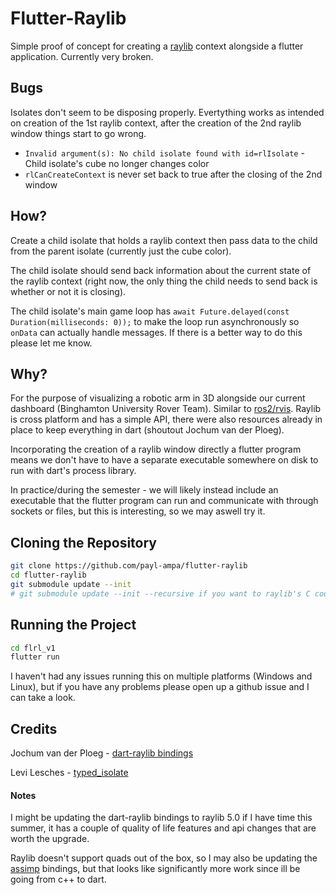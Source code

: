 # Flutter-Raylib
Simple proof of concept for creating a [raylib](https://www.raylib.com/) context alongside a flutter application. Currently very broken. 
## Bugs
Isolates don't seem to be disposing properly. Evertything works as intended on creation of the 1st raylib context, after the creation of the 2nd raylib window things start to go wrong.
- `Invalid argument(s): No child isolate found with id=rlIsolate` - Child isolate's cube no longer changes color
- `rlCanCreateContext` is never set back to true after the closing of the 2nd window
## How?
Create a child isolate that holds a raylib context then pass data to the child from the parent isolate (currently just the cube color).

The child isolate should send back information about the current state of the raylib context (right now, the only thing the child needs to send back is whether or not it is closing).

The child isolate's main game loop has `await Future.delayed(const Duration(milliseconds: 0));` to make the loop run asynchronously so `onData` can actually handle messages. If there is a better way to do this please let me know.
## Why?
For the purpose of visualizing a robotic arm in 3D alongside our current dashboard (Binghamton University Rover Team). Similar to [ros2/rvis](https://github.com/ros2/rviz). Raylib is cross platform and has a simple API, there were also resources already in place to keep everything in dart (shoutout Jochum van der Ploeg).

Incorporating the creation of a raylib window directly a flutter program means we don't have to have a separate executable somewhere on disk to run with dart's process library.

In practice/during the semester - we will likely instead include an executable that the flutter program can run and communicate with through sockets or files, but this is interesting, so we may aswell try it. 
## Cloning the Repository
```bash
git clone https://github.com/payl-ampa/flutter-raylib
cd flutter-raylib
git submodule update --init
# git submodule update --init --recursive if you want to raylib's C code in dart-raylib
```

## Running the Project
```bash
cd flrl_v1
flutter run
```
I haven't had any issues running this on multiple platforms (Windows and Linux), but if you have any problems please open up a github issue and I can take a look.

## Credits
Jochum van der Ploeg - [dart-raylib bindings](https://gitlab.com/wolfenrain/dart-raylib)

Levi Lesches - [typed_isolate](https://github.com/Levi-Lesches/typed_isolate)

#### Notes

I might be updating the dart-raylib bindings to raylib 5.0 if I have time this summer, it has a couple of quality of life features and api changes that are worth the upgrade.

Raylib doesn't support quads out of the box, so I may also be updating the [assimp](https://github.com/jpnurmi/assimp.dart) bindings, but that looks like significantly more work since ill be going from c++ to dart.

